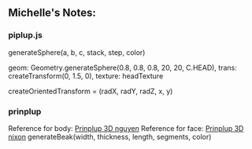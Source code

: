 ## Michelle's Notes:
### piplup.js
generateSphere(a, b, c, stack, step, color)

geom: Geometry.generateSphere(0.8, 0.8, 0.8, 20, 20, C.HEAD),
                trans: createTransform(0, 1.5, 0),
                texture: headTexture

createOrientedTransform = (radX, radY, radZ, x, y)

### prinplup
Reference for body: [Prinplup 3D nguyen](https://sketchfab.com/3d-models/prinplup-e62b8cfc4cb14e28988d741cb1ad74bb)
Reference for face: [Prinplup 3D nixon](https://sketchfab.com/3d-models/prinplup-b7b28016e7a040bb86fc9f58ca276274)
generateBeak(width, thickness, length, segments, color)